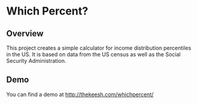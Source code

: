 # Which Percent?


## Overview

This project creates a simple calculator for income distribution percentiles
in the US. It is based on data from the US census as well as the Social Security
Administration.

## Demo

You can find a demo at http://thekeesh.com/whichpercent/
